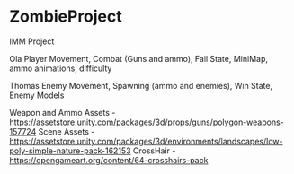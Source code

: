 # ZombieProject
IMM Project

Ola Player Movement, Combat (Guns and ammo), Fail State, MiniMap, ammo animations, difficulty

Thomas Enemy Movement, Spawning (ammo and enemies), Win State, Enemy Models


Weapon and Ammo Assets - https://assetstore.unity.com/packages/3d/props/guns/polygon-weapons-157724 
Scene Assets - https://assetstore.unity.com/packages/3d/environments/landscapes/low-poly-simple-nature-pack-162153 
CrossHair - https://opengameart.org/content/64-crosshairs-pack

